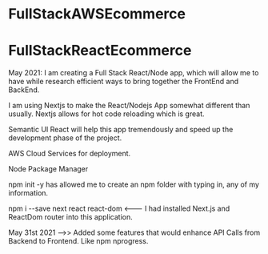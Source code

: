 # FullStackAWSEcommerce

# FullStackReactEcommerce

May 2021: I am creating a Full Stack React/Node app, which will allow me to have while research efficient ways to bring together the FrontEnd and BackEnd.

I am using Nextjs to make the React/Nodejs App somewhat different than usually. Nextjs allows for hot code reloading which is great.

Semantic UI React will help this app tremendously and speed up the development phase of the project.

AWS Cloud Services for deployment.

Node Package Manager

npm init -y has allowed me to create an npm folder with typing in, any of my information.

npm i --save next react react-dom <--- I had installed Next.js and ReactDom router into this application.

May 31st 2021 -->> Added some features that would enhance API Calls from Backend to Frontend. Like npm nprogress.
